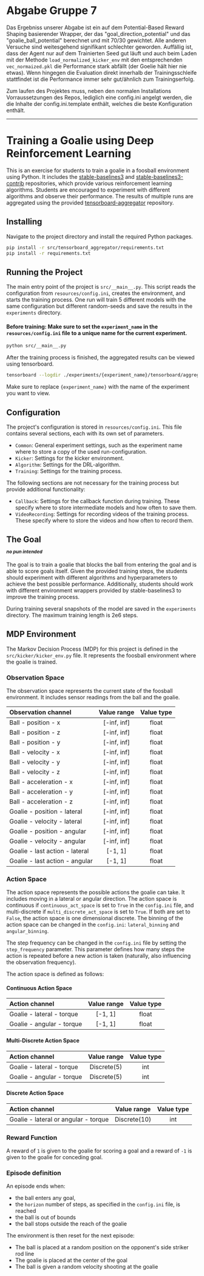 # Abgabe Gruppe 7

Das Ergebniss unserer Abgabe ist ein auf dem Potential-Based Reward Shaping basierender Wrapper, der das "goal_direction_potential" und das "goalie_ball_potential" berechnet und mit 70/30 gewichtet.
Alle anderen Versuche sind weitesgehend signifikant schlechter geworden.
Auffällig ist, dass der Agent nur auf dem Trainierten Seed gut läuft und auch beim Laden mit der Methode `load_normalized_kicker_env` mit den entsprechenden `vec_normaized.pkl` die Performance stark abfällt (der Goelie hält hier nie etwas). Wenn hingegen die Evaluation direkt innerhalb der Trainingsschleife stattfindet ist die Performance immer sehr gut/ähnlich zum Trainingserfolg.

Zum laufen des Projektes muss, neben den normalen Installations Vorraussetzungen des Repos, lediglich eine config.ini angelgt werden, die die Inhalte der config.ini.template enthält, welches die beste Konfiguration enthält.

---

# Training a Goalie using Deep Reinforcement Learning

This is an exercise for students to train a goalie in a foosball environment using Python.
It includes the [stable-baselines3](https://github.com/DLR-RM/stable-baselines3) and [stable-baselines3-contrib](https://github.com/Stable-Baselines-Team/stable-baselines3-contrib) repositories, which provide various
reinforcement learning algorithms.
Students are encouraged to experiment with different algorithms and observe their performance.
The results of multiple runs are aggregated using the
provided [tensorboard-aggregator](https://github.com/philipperemy/tensorboard-aggregator) repository.

## Installing

Navigate to the project directory and install the required Python packages.

```bash
pip install -r src/tensorboard_aggregator/requirements.txt
pip install -r requirements.txt
```

## Running the Project

The main entry point of the project is `src/__main__.py`. This script reads the configuration
from `resources/config.ini`, creates the environment, and starts the training process.
One run will train 5 different models with the same configuration but different random-seeds and save the results in
the `experiments` directory.

#### Before training: Make sure to set the `experiment_name` in the `resources/config.ini` file to a unique name for the current experiment.

```bash
python src/__main__.py
```

After the training process is finished, the aggregated results can be viewed using tensorboard.

```bash
tensorboard --logdir ./experiments/{experiment_name}/tensorboard/aggregates
```

Make sure to replace `{experiment_name}` with the name of the experiment you want to view.

## Configuration

The project's configuration is stored in `resources/config.ini`. This file contains several sections, each with its own
set of parameters.

- `Common`: General experiment settings, such as the experiment name where to store a copy of the used
  run-configuration.
- `Kicker`: Settings for the kicker environment.
- `Algorithm`: Settings for the DRL-algorithm.
- `Training`: Settings for the training process.

The following sections are not necessary for the training process but provide additional functionality:

- `Callback`: Settings for the callback function during training. These specify where to store intermediate models and
  how often to save them.
- `VideoRecording`: Settings for recording videos of the training process. These specify where to store the videos and
  how often to record them.

## The Goal <p style="font-size:12px">*no pun intended*</p>

The goal is to train a goalie that blocks the ball from entering the goal and is able to score goals itself.
Given the provided training steps, the students should experiment with different algorithms and hyperparameters to
achieve the best possible performance.
Additionally, students should work with different environment wrappers provided by stable-baselines3 to improve the
training process.

During training several snapshots of the model are saved in the `experiments` directory.
The maximum training length is 2e6 steps.

## MDP Environment

The Markov Decision Process (MDP) for this project is defined in the `src/kicker/kicker_env.py` file. It represents the
foosball environment where the goalie is trained.

### Observation Space

The observation space represents the current state of the foosball environment. It includes sensor readings from the
ball and the goalie.

| Observation channel            | Value range | Value type |
|:-------------------------------|:-----------:|:----------:|
| Ball - position - x            | [-inf, inf] |   float    |
| Ball - position - z            | [-inf, inf] |   float    |
| Ball - position - y            | [-inf, inf] |   float    |
| Ball - velocity - x            | [-inf, inf] |   float    |
| Ball - velocity - y            | [-inf, inf] |   float    |
| Ball - velocity - z            | [-inf, inf] |   float    |
| Ball - acceleration - x        | [-inf, inf] |   float    |
| Ball - acceleration - y        | [-inf, inf] |   float    |
| Ball - acceleration - z        | [-inf, inf] |   float    |
| Goalie - position - lateral    | [-inf, inf] |   float    |
| Goalie - velocity - lateral    | [-inf, inf] |   float    |
| Goalie - position - angular    | [-inf, inf] |   float    |
| Goalie - velocity - angular    | [-inf, inf] |   float    |
| Goalie - last action - lateral |   [-1, 1]   |   float    |
| Goalie - last action - angular |   [-1, 1]   |   float    |

### Action Space

The action space represents the possible actions the goalie can take. It includes moving in a lateral or angular
direction.
The action space is continuous if `continuous_act_space` is set to `True` in the `config.ini` file, and
multi-discrete if `multi_discrete_act_space` is set to `True`. 
If both are set to `False`, the action space is one dimensional discrete.
The binning of the action space can be changed in the `config.ini`: `lateral_binning` 
and `angular_binning`.

The step frequency can be changed in the `config.ini` file by setting the `step_frequency` parameter. 
This parameter defines how many steps the action is repeated before a new action is taken (naturally, also influencing 
the observation frequency).

The action space is defined as follows:

#### Continuous Action Space

| Action channel            | Value range | Value type |
|:--------------------------|:-----------:|:----------:|
| Goalie - lateral - torque |   [-1, 1]   |   float    |
| Goalie - angular - torque |   [-1, 1]   |   float    |

#### Multi-Discrete Action Space

| Action channel            | Value range | Value type |
|:--------------------------|:-----------:|:----------:|
| Goalie - lateral - torque | Discrete(5) |    int     |
| Goalie - angular - torque | Discrete(5) |    int     |

#### Discrete Action Space

| Action channel                       | Value range  | Value type |
|:-------------------------------------|:------------:|:----------:|
| Goalie - lateral or angular - torque | Discrete(10) |    int     |



### Reward Function

A reward of `1` is given to the goalie for scoring a goal and a reward of `-1` is given to the goalie for conceding goal.

### Episode definition

An episode ends when:
- the ball enters any goal, 
- the `horizon` number of steps, as specified in the `config.ini` file, is reached
- the ball is out of bounds
- the ball stops outside the reach of the goalie

The environment is then reset for the next episode:
- The ball is placed at a random position on the opponent's side striker rod line
- The goalie is placed at the center of the goal
- The ball is given a random velocity shooting at the goalie
